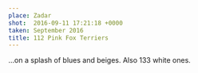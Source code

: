 ```yaml
---
place: Zadar
shot:  2016-09-11 17:21:18 +0000
taken: September 2016
title: 112 Pink Fox Terriers
---
```


…on a splash of blues and beiges. Also 133 white ones.
